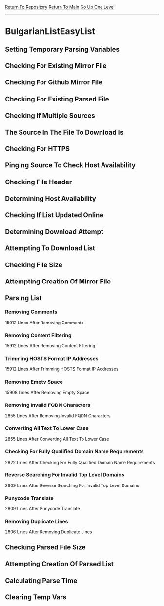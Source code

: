 [Return To Repository](https://github.com/deathbybandaid/piholeparser/)
[Return To Main](https://github.com/deathbybandaid/piholeparser/blob/master/RecentRunLogs/Mainlog.md)
[Go Up One Level](https://github.com/deathbybandaid/piholeparser/blob/master/RecentRunLogs/TopLevelScripts/30-Processing-External-Blacklists.md)
____________________________________
# BulgarianListEasyList
## Setting Temporary Parsing Variables
## Checking For Existing Mirror File
## Checking For Github Mirror File
## Checking For Existing Parsed File
## Checking If Multiple Sources
## The Source In The File To Download Is
## Checking For HTTPS
## Pinging Source To Check Host Availability
## Checking File Header
## Determining Host Availability
## Checking If List Updated Online
## Determining Download Attempt
## Attempting To Download List
## Checking File Size
## Attempting Creation Of Mirror File
## Parsing List
### Removing Comments
15912 Lines After Removing Comments
### Removing Content Filtering
15912 Lines After Removing Content Filtering
### Trimming HOSTS Format IP Addresses
15912 Lines After Trimming HOSTS Format IP Addresses
### Removing Empty Space
15908 Lines After Removing Empty Space
### Removing Invalid FQDN Characters
2855 Lines After Removing Invalid FQDN Characters
### Converting All Text To Lower Case
2855 Lines After Converting All Text To Lower Case
### Checking For Fully Qualified Domain Name Requirements
2822 Lines After Checking For Fully Qualified Domain Name Requirements
### Reverse Searching For Invalid Top Level Domains
2809 Lines After Reverse Searching For Invalid Top Level Domains
### Punycode Translate
2809 Lines After Punycode Translate
### Removing Duplicate Lines
2806 Lines After Removing Duplicate Lines
## Checking Parsed File Size
## Attempting Creation Of Parsed List
## Calculating Parse Time
## Clearing Temp Vars
